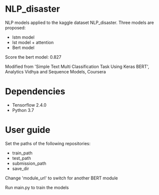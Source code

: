 # NLP_disaster
NLP models applied to the kaggle dataset NLP_disaster. Three models are proposed:
* lstm model
* lst model + attention
* Bert model

Score the bert model: 0.827

Modified from 'Simple Text Multi Classification Task Using Keras BERT', Analytics Vidhya and Sequence Models, Coursera
 #  Dependencies
 * Tensorflow 2.4.0
 * Python 3.7
 #  User guide
 Set the paths of the following repositories:
* train_path
* test_path
* submission_path
* save_dir

Change 'module_url' to switch for another BERT module

Run main.py to train the models
